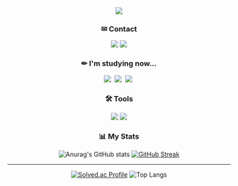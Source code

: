 <div align="center">
  <img src="https://i0.wp.com/www.printmag.com/wp-content/uploads/2021/02/4cbe8d_f1ed2800a49649848102c68fc5a66e53mv2.gif?fit=476%2C280&ssl=1" />
</div>

<div align="center">
<h3>✉ Contact</h3>
<a href="https://www.instagram.com/hamdragon_mk?igsh=YXB1OTYxcDhxdmR0&utm_source=qr" target="_blank"><img src="https://img.shields.io/badge/hamdragon_mk-E4405F?style=flat-square&logo=instagram&logoColor=FFFFFF"/></a>
<a href="https://www.google.com/gmail/about/" target="_blank"><img src="https://img.shields.io/badge/infinitelove367@gmail.com-EAEAEA?style=flat-square&logo=gmail&logoColor=EA4335"/></a>
</div>

<div align="center">
  <h3>✏ I'm studying now...</h3>
  <img src="https://img.shields.io/badge/React.JS-61DAFB?style=for-the-badge&logo=react&logoColor=white" />&nbsp
  <img src="https://img.shields.io/badge/Vue.js-FFFFFF?style=for-the-badge&logo=vuedotjs&logoColor=4FC08D" />&nbsp
  <img src="https://img.shields.io/badge/Django-092E20?style=for-the-badge&logo=django&logoColor=white" />&nbsp
</div>

<div align="center">
  <h3>🛠 Tools</h3>
  <a href="https://lab.ssafy.com/infinitelove367" target="_blank"><img src="https://img.shields.io/badge/infinitelove367-000000?style=flat-square&logo=gitlab&logoColor=FC6D26"/></a>
  <a href="https://github.com/mkkim68/TIL" target="_blank"><img src="https://img.shields.io/badge/TODAY_I_LEARNED-181717?style=flat-square&logo=github&logoColor=FFFFFF"/></a>
</div>

<div align="center">
  <h3>📊 My Stats</h3>
  
  ![Anurag's GitHub stats](https://github-readme-stats.vercel.app/api?username=mkkim68&show_icons=true&theme=nord)
  [![GitHub Streak](https://streak-stats.demolab.com?user=mkkim68&theme=dark&locale=ko)](https://git.io/streak-stats)
  ___
  [![Solved.ac Profile](http://mazassumnida.wtf/api/v2/generate_badge?boj=kimmk7375)](https://solved.ac/kimmk7375/)
  ![Top Langs](https://github-readme-stats.vercel.app/api/top-langs/?username=mkkim68&layout=compact)
  
</div>
